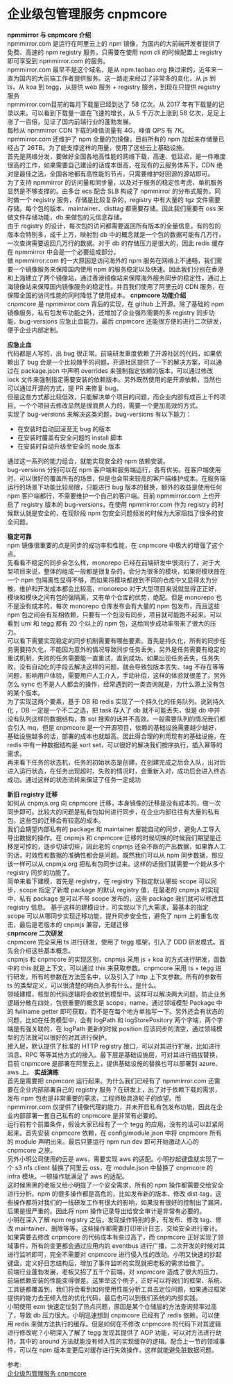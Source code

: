 # 企业级包管理服务 cnpmcore
**npmmirror 与 cnpmcore 介绍**  
npmmirror.com 是运行在阿里云上的 npm 镜像，为国内的大前端开发者提供了免费、高速的 npm registry 服务。只需要在使用 npm cli 的时候配置上 registry 即可享受到 npmmirror.com 的服务。  
npmmirror.com 最早不是这个域名，是从 npm.taobao.org 换过来的，近年来一直为国内的大前端工作者提供服务。这一路走来经过了非常多的变化，从 js 到 ts，从 koa 到 tegg，从提供 web 服务 + registry 服务，到现在只提供 registry 服务  
npmmirror.com目前的每月下载量已经到达了 58 亿次。从 2017 年有下载量的记录以来，可以看到下载量一直在飞速的增长，从 5 千万次上涨到 58 亿次，足足上涨了一百倍，见证了国内前端行业的蓬勃发展。  
每秒从 npmmirror CDN 下载的峰值流量有 4G，峰值 QPS 有 7K。npmmirror.com 还维护了 npm 全量的包镜像，目前所有的 npm 加起来存储量已经占了 26TB。为了能支撑这样的用量，使用了这些云上基础设施。  
首先是网络分发，要做好全国各地高性能的网络下载，高速、低延迟，是一件难度很高的工作，如果需要自己建设的话成本很高，在现有的云服务体系下，CDN 绝对是最佳之选，全国各地都有高性能的节点，只需要维护好回源的源站即可。  
为了支持 npmmirror 的访问量和同步量，以及对于服务的稳定性考虑，单机服务显然是不够支撑的。由多台 ecs 配合 SLB 构成了 npmmirror 的分布式服务。同时做一个 registry 服务，存储是比较复杂的，registry 中有大量的 tgz 文件需要存储。每个包的版本、maintainer、disttag 都需要存储。因此我们需要有 oss 来做文件存储功能，db 来做包的元信息存储。  
由于 registry 的设计，每次包的访问都需要返回所有版本的全量信息，有的包的版本会特别多，成千上万，映射到 db 中的概念就是一个包的数据可能有几万行，一次查询需要返回几万行的数据。对于 db 的存储压力是很大的，因此 redis 缓存在 npmmirror 中会是一个必要组成部分。  
做 npmmirror.com 的一大原因是访问海外的 npm 服务在网络上不通畅，我们需要一个镜像服务来保障国内使用 npm 的服务稳定以及快速。因此我们分别在香港和上海建立了两个镜像站，通过香港镜像站来保障海外服务同步的稳定性，通过上海镜像站来保障国内镜像服务的稳定性。并且我们使用了阿里云的 CDN 服务，在保障全国的访问性能的同时降低了使用成本。
**cnpmcore 功能介绍**  
cnpmcore 是 npmmirror.com 背后的实现，在 github 上开源。除了基础的 npm 镜像服务，私有包发布功能之外，还增加了企业强烈需要的多 registry 同步功能，bug-versions 应急止血能力。最后 cnpmcore 还能很方便的进行二次研发，便于企业内部定制。  

**应急止血**  
代码都是人写的，出 bug 很正常。前端研发重度依赖了开源社区的代码，如果依赖出了 bug 会是一个比较棘手的问题。开源社区提供了一下的解决方案，可以通过在 package.json 中声明 overrides 来强制指定依赖的版本，可以通过修改 lock 文件来强制指定需要安装的依赖版本。另外既然使用的是开源依赖，当然也可以通过开源的方式，提 PR 来修复 bug。  
但是这些方式都比较低效，只能解决单个项目的问题，而企业内部有成百上千的项目，一个个项目去修改显然是很浪费人力的，需要一个更加高效的方式。  
实现了 bug-versions 来解决这类问题，bug-versions 有以下能力：  
- 在安装时自动回滚至无 bug 的版本
- 在安装时覆盖有安全问题的 install 脚本
- 在安装时自动升级至安全的 node 版本

通过这一系列的能力组合，就能实现安全的 npm 依赖安装。  
bug-versions 分别可以在 npm 客户端和服务端运行，各有优劣。在客户端使用时，可以很好的覆盖所有的场景，但是也会带来较高的客户端维护成本。在服务端运行的场景下功能比较局限，只能进行 bug 版本的替换，额外的收益是使用任何 npm 客户端都行，不需要维护一个自己的客户端。目前 npmmirror.com 上也开启了 registry 版本的 bug-versions，在使用 npmmirror.com 作为 registry 的时候默认就是安全的，在现阶段 npm 包安全问题频发的时候为大家阻挡了很多的安全问题。  

**稳定可靠**  
npm 镜像很重要的点是同步的成功率和性能，在 cnpmcore 中极大的增强了这个点。  
先看看不稳定的同步会怎么样，monorepo 已经在前端研发中很流行了，对于大型项目来说，整体的组成一般都是很复杂的，会分为很多的模块，如果将模块放在一个 npm 包隔离性显得不够，而如果将模块都放到不同的仓库中又显得太为分散，维护和开发成本都会比较高，monorepo 对于大型项目来说就显得正正好，模块和模块之间有包的强隔离，又有单个仓库的优势，绝配。但是 monorepo 也不是没有成本的，每次 monorepo 仓库发布会有大量的 npm 包发布，而且这些 npm 包之间会有互相依赖，只要有一个包没有同步，项目就可能跑不起来。可以看到 umi 和 tegg 都有 20 个以上的 npm 包，这给同步成功率带来了很大的压力。  
可以看下需要实现稳定的同步机制需要有哪些要素。首先是持久化，所有的同步任务需要持久化，不能因为意外的情况导致同步任务丢失，另外是任务需要有稳定的重试机制，失败的任务需要能一直重试，直到成功。如果出现任务丢失，任务失败，没有自动化的手段去解决这样的问题，就会导致包版本丢失、tag 不存在等等问题，影响用户体验，需要用户人工介入，手动补偿，这样的体验就很差了。另外怎么 sync 也不是人人都会的操作，经常遇到的一类咨询就是，为什么源上没有包的某个版本。  
为了实现这两个要素，基于 DB 和 redis 实现了一个持久化的任务队列。说到持久化 ，DB 一定是一个不二之选，把 task 存入了 db 就不可能丢失，但是 db 中并没有队列这样的数据结构，靠 sql 搜索的话并不高效。一般需要队列的情况我们都会引入 mq，但是 cnpmcore 是一个开源项目，依赖的基础设施需要越少越好，基础设施越多的话，部署的成本也就越高。因此得合理的利用现有的基础设施，在 redis 中有一种数据结构是 sort set，可以很好的解决我们按序执行，插入幂等的需求。  
再来看下任务的状态机，任务的初始状态是创建，在创建完成之后会入队，出对后进入运行状态，在任务出现超时、失败的情况时，会重新入对，成功后会进入终态成功。通过这样的状态流转来保证了任务一定成功  

**新旧 registry 迁移**  
如何从 cnpmjs.org 向 cnpmcore 迁移，本身镜像的迁移是没有成本的，做一次同步即可。比较大的问题是私有包如何进行同步，在企业内部往往有大量的私有包，这些包的迁移会有较高的成本。  
我们会期望内部私有的 package 和 maintainer 都能自动的同步，避免人工导入导出数据的操作。在 cnpmjs 和 cnpmcore 迁移的时候切换的时候我们期望是迁移是可控的，逐步切读切些，因此老的 cnpmjs 还会不断的产出数据，如果靠人工的话，时效性和数据的准确性都会是问题。既然我们可以从 npm 同步数据，那应该一样可以从 cnpmjs.org 把私有包同步过来。这样的话我们就需要一个能从多个 registry 同步的功能了。  
简单来看下建模，首先是 registry，在 registry 下指定默认哪些 scope 可以同步，scope 指定了新增 package 的默认 registry 值，在最老的 cnpmjs 的实现中，私有 package 是可以不带 scope 发布的，这些 package 我们就可以修改其 registry 信息。
基于这样的建模设计，可实现以下几大需求，最基本的指定 scope 可以从哪同步实现迁移功能，提升同步安全性，避免了 npm 上的重名攻击，最后是老版本的 cnpmjs 兼容，无缝迁移  
**cnpmcore 二次研发**  
cnpmcore 完全采用 ts 进行研发，使用了 tegg 框架，引入了 DDD 研发模式。首先会介绍这些基本概念。  
cnpmjs 和 cnpmcore 的实现区别，cnpmjs 采用 js + koa 的方式进行研发，函数中的 this 就是上下文，可以通过 this 来获取参数。cnpmcore 采用 ts + tegg 进行研发，所有的参数在方法签名中，以及引入了 http 上下文参数。所有的参数有 ts 的类型定义，可以很清楚的明白入参有什么，是什么。  
领域建模，核型的代码逻辑将会收敛到模型中。这样可以解决两大问题，防止业务逻辑分散在四处，包很重要的概念是 scope，name，通过领域模型 Package 中的 fullname getter 即可获取，而不是在每个地方单独写一下。另外还会有状态的问题，比如在任务模型中，会有 logPath 和 logStorePository 两个字端，两个字端是有强关联的，在 logPath 更新的时候 position 应该同步的清空，通过领域模型的方法就可以很好的对其进行保护。  
接入层，默认提供了标准的 HTTP registry 接口，可以对其进行扩展，比如进行消息、RPC 等等其他方式的接入。最下层是基础设施层，可对其进行插拔替换，目前 cnpmcore 是部署在阿里云上，提供基础设施的替换也可以部署到 azure、aws 上。
**实战演练**  
首先是需要把 cnpmcore 运行起来。为什么我们已经有了 npmmirror.com 还需要在企业内部部署自己的 registry 服务？在研发上，出了对于依赖下载的需求，发布 npm 包也是非常重要的需求，工程师极具造轮子的欲望。而 npmmirror.com 仅提供了镜像代理的能力，并未开启私有包发布功能，因此在企业内部部署一套自己私有的 cnpmcore 是非常有必要的。  
运行前有个前置条件，假设大家已经有了一个 tegg 的应用，没有的话可以赶紧用起来。首先安装 cnpmcore 依赖，在 config/module.json 中将 cnpmcore 所有的 module 声明出来。最后只要运行 npm run dev 即可开始激动人心的 cnpmcore 之旅。  
另外小明公司使用的云是 aws，需要实现 aws 的适配。小明抄起键盘就实现了一个 s3 nfs client 替换了阿里云 oss，在 module.json 中替换了 cnpmcore 的 infra 模块。一顿操作就满足了 aws 的适配。  
这时候黑黑的老板又给小明提了一个安全需求，所有的 npm 操作都需要交给安全进行分析。npm 的很多操作都是高危的，比如发布新的版本、修改 dist-tag，这些操作都将对我们的一线研发工作有很大的影响，如果没有很好的控制出了漏洞，后果是很严重的。因此将 npm 操作记录导出给安全审计是非常有必要的。  
小明在深入了解 npm registry 之后，发现操作特别的多，有发布、修改 tag、修改 maintainer、删除等等。这些操作都需要打印审计日志，交给安全进行审计。如果需要去修改 cnpmcore 的代码成本有些过高了，而 cnpmcore 正好实现了领域事件，所有的变更都会通过应用内的 eventbus 进行广播，二次开发的时候对其进行监听即可，完全不需要对 cnpmcore 进行侵入性的改动。小明又快速的抄起键盘，定义好日志结构后，增加了事件监听的实现就把老板的需求给做了。  
前端行业蓬勃发展，老板又招了五千个前端，对 xnpmcore 造成了很大的压力，前端依赖安装的性能变得很差。这里举这个例子，正好可以将我们的框架、系统、工具链都覆盖到，我们将会看到如何使用性能分析工具去定位问题，如果通过框架提供的能力去无倾入性的优化代码，最后也可以到我们系统的内部实践。  
小明使用 ezm 快速定位到了热点问题，原因是某个仓储层的方法查询频率过高了，导致 db 压力很大。小明迅速想到 cnpmcore 已经有了 redis 依赖，可以使用 redis 来做方法执行的缓存。但是如何在不修改 cnpmcore 的代码下对其逻辑进行修改呢？小明深入了解了 tegg 发现其提供了 AOP 功能，可以对方法进行劫持，其中的 around 方法就能没有倾入性的实现缓存的逻辑。配合上一节的领域事件，可以在 npm 版本变更后对缓存进行失效操作，这样就能避免脏数据问题。

参考:  
[企业级包管理服务 cnpmcore](https://mp.weixin.qq.com/s/HzQUrm_gBNIQoMB05g3cSA)
